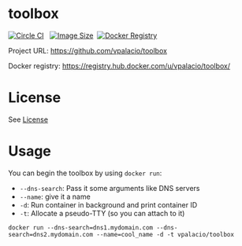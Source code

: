 # toolbox

[![Circle CI](https://circleci.com/gh/vpalacio/toolbox/tree/master.svg?style=shield)](https://circleci.com/gh/vpalacio/toolbox/tree/master) &nbsp;
[![Image Size](https://img.shields.io/imagelayers/image-size/vpalacio/toolbox/latest.svg)](https://imagelayers.io/?images=vpalacio/toolbox:latest 'View image size and layers')&nbsp;
[![Docker Registry](https://img.shields.io/docker/pulls/vpalacio/toolbox.svg)](https://registry.hub.docker.com/u/vpalacio/toolbox)&nbsp;

Project URL: https://github.com/vpalacio/toolbox

Docker registry: https://registry.hub.docker.com/u/vpalacio/toolbox/

# License

See [License](https://github.com/vpalacio/toolbox/blob/master/LICENSE)

# Usage

You can begin the toolbox by using `docker run`:

   * `--dns-search`: Pass it some arguments like DNS servers
   * `--name`: give it a name
   * `-d`: Run container in background and print container ID
   * `-t`: Allocate a pseudo-TTY (so you can attach to it)

`docker run --dns-search=dns1.mydomain.com --dns-search=dns2.mydomain.com --name=cool_name -d -t vpalacio/toolbox`
